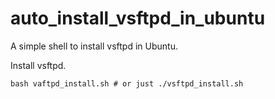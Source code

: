 # auto_install_vsftpd_in_ubuntu
A simple shell to install vsftpd in Ubuntu.

Install vsftpd.
    
    bash vaftpd_install.sh # or just ./vsftpd_install.sh
